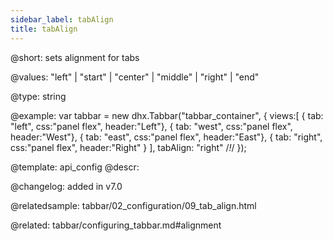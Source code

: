 ```yaml
---
sidebar_label: tabAlign
title: tabAlign
---          
```


@short: sets alignment for tabs


@values:
"left" | "start" | "center" | "middle" | "right" | "end"


@type: string

@example: 
var tabbar = new dhx.Tabbar("tabbar_container", {
    views:[
        { tab: "left", css:"panel flex", header:"Left"},
        { tab: "west", css:"panel flex", header:"West"},
        { tab: "east", css:"panel flex", header:"East"},
        { tab: "right", css:"panel flex", header:"Right" }
    ],
    tabAlign: "right" /*!*/
});


@template:	api_config
@descr: 

@changelog: added in v7.0

@relatedsample: tabbar/02_configuration/09_tab_align.html

@related: tabbar/configuring_tabbar.md#alignment

